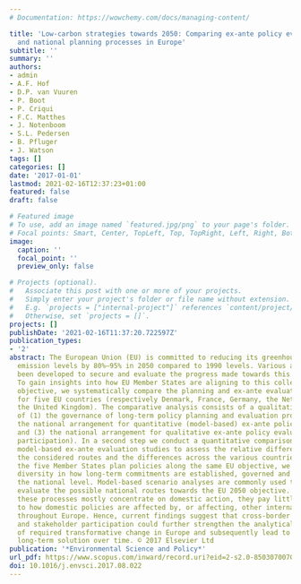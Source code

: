 ```yaml
---
# Documentation: https://wowchemy.com/docs/managing-content/

title: 'Low-carbon strategies towards 2050: Comparing ex-ante policy evaluation studies
  and national planning processes in Europe'
subtitle: ''
summary: ''
authors:
- admin
- A.F. Hof
- D.P. van Vuuren
- P. Boot
- P. Criqui
- F.C. Matthes
- J. Notenboom
- S.L. Pedersen
- B. Pfluger
- J. Watson
tags: []
categories: []
date: '2017-01-01'
lastmod: 2021-02-16T12:37:23+01:00
featured: false
draft: false

# Featured image
# To use, add an image named `featured.jpg/png` to your page's folder.
# Focal points: Smart, Center, TopLeft, Top, TopRight, Left, Right, BottomLeft, Bottom, BottomRight.
image:
  caption: ''
  focal_point: ''
  preview_only: false

# Projects (optional).
#   Associate this post with one or more of your projects.
#   Simply enter your project's folder or file name without extension.
#   E.g. `projects = ["internal-project"]` references `content/project/deep-learning/index.md`.
#   Otherwise, set `projects = []`.
projects: []
publishDate: '2021-02-16T11:37:20.722597Z'
publication_types:
- '2'
abstract: The European Union (EU) is committed to reducing its greenhouse gas (GHG)
  emission levels by 80%–95% in 2050 compared to 1990 levels. Various approaches have
  been developed to secure and evaluate the progress made towards this objective.
  To gain insights into how EU Member States are aligning to this collective long-term
  objective, we systematically compare the planning and ex-ante evaluation processes
  for five EU countries (respectively Denmark, France, Germany, the Netherlands and
  the United Kingdom). The comparative analysis consists of a qualitative comparison
  of (1) the governance of long-term policy planning and evaluation processes, (2)
  the national arrangement for quantitative (model-based) ex-ante policy evaluation
  and (3) the national arrangement for qualitative ex-ante policy evaluation (stakeholder
  participation). In a second step we conduct a quantitative comparison of national
  model-based ex-ante evaluation studies to assess the relative differences between
  the considered routes and the differences across the various countries. Although
  the five Member States plan policies along the same EU objective, we find a high
  diversity in how long-term commitments are established, governed and evaluated on
  the national level. Model-based scenario analyses are commonly used to explore and
  evaluate the possible national routes towards the EU 2050 objective. However, as
  these processes mostly concentrate on domestic action, they pay little attention
  to how domestic policies are affected by, or affecting, other international activities
  throughout Europe. Hence, current findings suggest that cross-border collaboration
  and stakeholder participation could further strengthen the analytical understanding
  of required transformative change in Europe and subsequently lead to a more durable
  long-term solution over time. © 2017 Elsevier Ltd
publication: '*Environmental Science and Policy*'
url_pdf: https://www.scopus.com/inward/record.uri?eid=2-s2.0-85030700701&doi=10.1016%2fj.envsci.2017.08.022&partnerID=40&md5=219fcf1643863fbd4908d0e3e2e1e1dd
doi: 10.1016/j.envsci.2017.08.022
---
```

